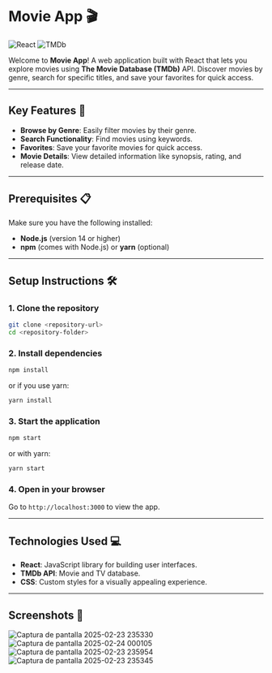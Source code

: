 # Movie App 🎬

![React](https://img.shields.io/badge/React-20232A?style=for-the-badge&logo=react&logoColor=61DAFB)
![TMDb](https://img.shields.io/badge/TMDb-01D277?style=for-the-badge&logo=themoviedatabase&logoColor=white)

Welcome to **Movie App**! A web application built with React that lets you explore movies using **The Movie Database (TMDb)** API. Discover movies by genre, search for specific titles, and save your favorites for quick access.

---

## Key Features 🚀

- **Browse by Genre**: Easily filter movies by their genre.
- **Search Functionality**: Find movies using keywords.
- **Favorites**: Save your favorite movies for quick access.
- **Movie Details**: View detailed information like synopsis, rating, and release date.

---

## Prerequisites 📋

Make sure you have the following installed:

- **Node.js** (version 14 or higher)
- **npm** (comes with Node.js) or **yarn** (optional)

---

## Setup Instructions 🛠️

### 1. Clone the repository

```bash
git clone <repository-url>
cd <repository-folder>
```

### 2. Install dependencies

```bash
npm install
```

or if you use yarn:

```bash
yarn install
```

### 3. Start the application

```bash
npm start
```

or with yarn:

```bash
yarn start
```

### 4. Open in your browser

Go to `http://localhost:3000` to view the app.

---

## Technologies Used 💻

- **React**: JavaScript library for building user interfaces.
- **TMDb API**: Movie and TV database.
- **CSS**: Custom styles for a visually appealing experience.

---

## Screenshots 📸

![Captura de pantalla 2025-02-23 235330](https://github.com/user-attachments/assets/a99f6e46-4395-4fd1-bbb0-a0f282e4cd4f)
![Captura de pantalla 2025-02-24 000105](https://github.com/user-attachments/assets/1cdb8f41-f227-43bc-862a-e1e0f83d7cfd)
![Captura de pantalla 2025-02-23 235954](https://github.com/user-attachments/assets/4b890efb-9130-4d5a-a4e5-ce96b0668c9b)
![Captura de pantalla 2025-02-23 235345](https://github.com/user-attachments/assets/d53ff350-a271-46e8-a2f7-99a56d6657cf)
